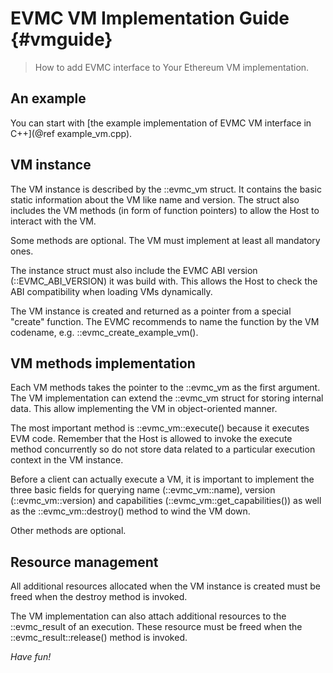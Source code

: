 # EVMC VM Implementation Guide {#vmguide}

> How to add EVMC interface to Your Ethereum VM implementation.

## An example

You can start with [the example implementation of EVMC VM interface in C++](@ref example_vm.cpp).

## VM instance

The VM instance is described by the ::evmc_vm struct. It contains the
basic static information about the VM like name and version. The struct also
includes the VM methods (in form of function pointers) to allow the Host
to interact with the VM.

Some methods are optional. The VM must implement at least all mandatory ones.

The instance struct must also include the EVMC ABI version (::EVMC_ABI_VERSION)
it was build with. This allows the Host to check the ABI compatibility when
loading VMs dynamically.

The VM instance is created and returned as a pointer from a special "create"
function. The EVMC recommends to name the function by the VM codename,
e.g. ::evmc_create_example_vm().

## VM methods implementation

Each VM methods takes the pointer to the ::evmc_vm as the first argument.
The VM implementation can extend the ::evmc_vm struct for storing internal
data. This allow implementing the VM in object-oriented manner.

The most important method is ::evmc_vm::execute() because it executes EVM code.
Remember that the Host is allowed to invoke the execute method concurrently
so do not store data related to a particular execution context in the VM instance.

Before a client can actually execute a VM, it is important to implement the three
basic fields for querying name (::evmc_vm::name), version (::evmc_vm::version)
and capabilities (::evmc_vm::get_capabilities()) as well as the ::evmc_vm::destroy()
method to wind the VM down.

Other methods are optional.

## Resource management

All additional resources allocated when the VM instance is created must be
freed when the destroy method is invoked.

The VM implementation can also attach additional resources to the ::evmc_result
of an execution. These resource must be freed when the ::evmc_result::release()
method is invoked.


*Have fun!*
